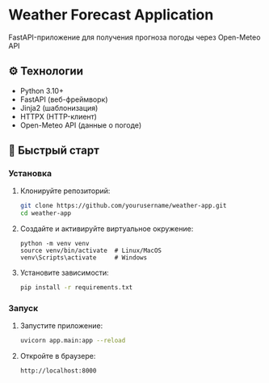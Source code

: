 # Weather Forecast Application

FastAPI-приложение для получения прогноза погоды через Open-Meteo API

## ⚙️ Технологии

- Python 3.10+
- FastAPI (веб-фреймворк)
- Jinja2 (шаблонизация)
- HTTPX (HTTP-клиент)
- Open-Meteo API (данные о погоде)

## 🚀 Быстрый старт

### Установка

1. Клонируйте репозиторий:
   ```bash
   git clone https://github.com/yourusername/weather-app.git
   cd weather-app
   ```

2. Создайте и активируйте виртуальное окружение:
    ```
    python -m venv venv
    source venv/bin/activate  # Linux/MacOS
    venv\Scripts\activate     # Windows
    ```
3. Установите зависимости:
    ```bash
    pip install -r requirements.txt
    ```
### Запуск 

1. Запустите приложение:
    ```bash
    uvicorn app.main:app --reload
    ```
2. Откройте в браузере:
    ```
    http://localhost:8000
    ```
